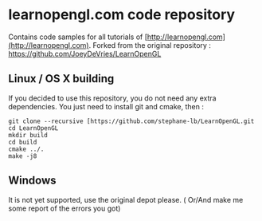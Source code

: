 # learnopengl.com code repository

Contains code samples for all tutorials of [http://learnopengl.com](http://learnopengl.com). 
Forked from the original repository : https://github.com/JoeyDeVries/LearnOpenGL

## Linux / OS X building

If you decided to use this repository, you do not need any extra dependencies. You just need to install git and cmake, then :

```
git clone --recursive [https://github.com/stephane-lb/LearnOpenGL.git
cd LearnOpenGL
mkdir build
cd build
cmake ../.
make -j8
```

## Windows

It is not yet supported, use the original depot please.
( Or/And make me some report of the errors you got)

